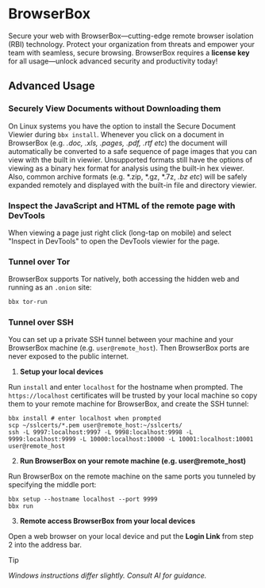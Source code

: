 # BrowserBox

Secure your web with BrowserBox—cutting-edge remote browser isolation (RBI) technology. Protect your organization from threats and empower your team with seamless, secure browsing. BrowserBox requires a **license key** for all usage—unlock advanced security and productivity today!

## Advanced Usage

### Securely View Documents without Downloading them

On Linux systems you have the option to install the Secure Document Viewier during `bbx install`. Whenever you click on a document in BrowserBox (e.g. *.doc, .xls, .pages, .pdf, .rtf etc*) the document will automatically be converted to a safe sequence of page images that you can view with the built in viewier. Unsupported formats still have the options of viewing as a binary hex format for analysis using the built-in hex viewer. Also, common archive formats (e.g. *.zip, *.gz, *.7z, *.bz etc*) will be safely expanded remotely and displayed with the built-in file and directory viewier. 

### Inspect the JavaScript and HTML of the remote page with DevTools

When viewing a page just right click (long-tap on mobile) and select "Inspect in DevTools" to open the DevTools viewier for the page. 

### Tunnel over Tor

BrowserBox supports Tor natively, both accessing the hidden web and running as an `.onion` site:

```bash
bbx tor-run 
```

### Tunnel over SSH

You can set up a private SSH tunnel between your machine and your BrowserBox machine (e.g. `user@remote_host`). Then BrowserBox ports are never exposed to the public internet.

1. **Setup your local devices**

Run `install` and enter `localhost` for the hostname when prompted. The `https://localhost` certificates will be trusted by your local machine so copy them to your remote machine for BrowserBox, and create the SSH tunnel:

```console
bbx install # enter localhost when prompted
scp ~/sslcerts/*.pem user@remote_host:~/sslcerts/
ssh -L 9997:localhost:9997 -L 9998:localhost:9998 -L 9999:localhost:9999 -L 10000:localhost:10000 -L 10001:localhost:10001 user@remote_host
```

2. **Run BrowserBox on your remote machine (e.g. user@remote_host)**

Run BrowserBox on the remote machine on the same ports you tunneled by specifying the middle port:

```console
bbx setup --hostname localhost --port 9999
bbx run
```

3. **Remote access BrowserBox from your local devices**

Open a web browser on your local device and put the **Login Link** from step 2 into the address bar.

>[!TIP]
>*Windows instructions differ slightly. Consult AI for guidance.*

